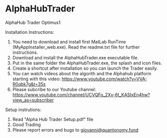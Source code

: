# AlphaHubTrader
AlphaHub Trader Optimus1

Installation Instructions:

1) You need to download and install first MatLab RunTime (MyAppInstaller_web.exe). 
Read the readme.txt file for further instructions. 
2) Download and install the AlphaHubTrader.exe executable file. 
3) Put in the same folder the AlphaHubTrader.exe, the splash and icon files.
4) Create a shortcut after installation so you can launch the Trader easily. 
5) You can watch videos about the algorith and the Alphahub platform starting with this video:
https://www.youtube.com/watch?v=VVA-R0qbk7g&t=35s
6) Please subcribe to our Youtube channel:
https://www.youtube.com/channel/UCVQFo_2Xv-6t_KASIxEn4hw?view_as=subscriber

Setup instrutions:

1) Read "Alpha Hub Trader Setup.pdf" file
2) Good Trading
3) Please report errors and bugs to giovanni@quantonomy.fund







